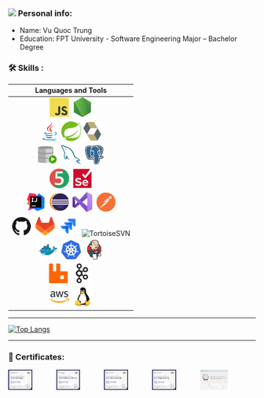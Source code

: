 ### <img src="https://media.giphy.com/media/WUlplcMpOCEmTGBtBW/giphy.gif" width="30"> Personal info:
- Name: Vu Quoc Trung
- Education: FPT University - Software Engineering Major – Bachelor Degree

### :hammer_and_wrench: Skills :
| Languages and Tools 
| :---: |
| <img src="https://github.com/devicons/devicon/blob/master/icons/javascript/javascript-original.svg" title="JavaScript" alt="JavaScript" width="40" height="40"/>&nbsp;  <img src="https://github.com/devicons/devicon/blob/master/icons/nodejs/nodejs-original.svg" title="NodeJS" alt="NodeJS" width="40" height="40"/>
| <img src="https://github.com/devicons/devicon/blob/master/icons/java/java-original.svg" title="Java" alt="Java" width="40" height="40"/> <img src="https://github.com/devicons/devicon/blob/master/icons/spring/spring-original.svg" title="Spring" alt="Spring" width="40" height="40"/> <img src="https://github.com/devicons/devicon/blob/master/icons/hibernate/hibernate-original.svg" title="Hibernate" alt="Hibernate" width="40" height="40"/>
| <img src="https://github.com/devicons/devicon/blob/master/icons/sqldeveloper/sqldeveloper-original.svg" title="SQLDeveloper"  alt="SQLDeveloper" width="40" height="40"/>&nbsp; <img src="https://github.com/devicons/devicon/blob/master/icons/mysql/mysql-original.svg" title="MySQL"  alt="MySQL" width="40" height="40"/>&nbsp; <img src="https://github.com/devicons/devicon/blob/master/icons/postgresql/postgresql-original.svg" title="PostgresSQL"  alt="PostgresSQL" width="40" height="40"/>
| <img src="https://github.com/devicons/devicon/blob/master/icons/junit/junit-original.svg" title="JUnit"  alt="JUnit" width="40" height="40"/>&nbsp; <img src="https://github.com/devicons/devicon/blob/master/icons/selenium/selenium-original.svg" title="Selenium"  alt="Selenium" width="40" height="40"/>
| <img src="https://github.com/devicons/devicon/blob/master/icons/intellij/intellij-original.svg" title="IntelliJ" alt="IntelliJ" width="40" height="40"/>&nbsp; <img src="https://github.com/devicons/devicon/blob/master/icons/eclipse/eclipse-original.svg" title="Eclipse" alt="Eclipse" width="40" height="40"/>&nbsp; <img src="https://github.com/devicons/devicon/blob/master/icons/visualstudio/visualstudio-original.svg" title="VSCode" alt="VSCode" width="40" height="40"/>&nbsp; <img src="https://github.com/devicons/devicon/blob/master/icons/postman/postman-original.svg" title="Postman" alt="Postman" width="40" height="40"/>
| <img src="https://github.com/devicons/devicon/blob/master/icons/github/github-original.svg" title="GitHub" alt="GitHub" width="40" height="40"/>&nbsp; <img src="https://github.com/devicons/devicon/blob/master/icons/gitlab/gitlab-original.svg" title="GitLab" alt="GitLab" width="40" height="40"/>&nbsp; <img src="https://github.com/devicons/devicon/blob/master/icons/jira/jira-original.svg" title="Jira" alt="Jira" width="40" height="40"/>&nbsp; <img src="https://tortoisesvn.net/assets/img/logo-256x256.png" title="TortoiseSVN" alt="TortoiseSVN" width="40" height="40"/>
| <img src="https://github.com/devicons/devicon/blob/master/icons/docker/docker-original.svg" title="Docker" alt="Docker" width="40" height="40"/>&nbsp; <img src="https://github.com/devicons/devicon/blob/master/icons/kubernetes/kubernetes-original.svg" title="Kubernetes" alt="Kubernetes" width="40" height="40"/>&nbsp; <img src="https://github.com/devicons/devicon/blob/master/icons/jenkins/jenkins-original.svg" title="Jenkins" alt="Jenkins" width="40" height="40"/>
| <img src="https://github.com/devicons/devicon/blob/master/icons/rabbitmq/rabbitmq-original.svg" title="RabbitMQ" alt="RabbitMQ" width="40" height="40"/>&nbsp; <img src="https://github.com/devicons/devicon/blob/master/icons/apachekafka/apachekafka-original.svg" title="Kafka" alt="Kafka" width="40" height="40"/>&nbsp;
| <img src="https://github.com/devicons/devicon/blob/master/icons/amazonwebservices/amazonwebservices-original-wordmark.svg" title="AWS" alt="AWS" width="40" height="40"/>&nbsp; <img src="https://github.com/devicons/devicon/blob/master/icons/linux/linux-original.svg" title="Linux" alt="Linux" width="40" height="40"/>

---
[![Top Langs](https://github-readme-stats.vercel.app/api/top-langs/?username=trungvq2511)](https://github.com/anuraghazra/github-readme-stats)

---
### 🏅 Certificates:
<div style="display: flex">
    <a href="https://confirm.udacity.com/e/d3834fb0-e866-11ee-9720-7fb50ff20e62"><img src="images/Udacity-Cloud-Developer.png" alt="Udacity-Cloud-Developer" style="display: inline-block; width: 50%"/></a>
    <a href="https://confirm.udacity.com/e/ea663808-1216-11ef-a2ef-0774ceb801cd"><img src="images/Udacity-Intermediate-JavaScript.png" alt="Udacity-Intermediate-JavaScript" style="display: inline-block; width: 50%"/></a>
    <a href="https://confirm.udacity.com/e/c7b2ace2-14b5-11ee-b270-c7125f7026d0"><img src="images/Udacity-Java-Web-Developer.png" alt="Udacity-Java-Web-Developer" style="display: inline-block; width: 50%"/></a>
    <a href="https://confirm.udacity.com/e/b7482474-46e5-11ee-9722-77eccf1e6c7f"><img src="images/Udacity-Java-Programming.png" alt="Udacity-Java-Programming" style="display: inline-block; width: 50%"/></a>
    <a href="https://catalog-education.oracle.com/pls/certview/sharebadge?id=FDD5A83C994AA2311EBC823323F48FE6B15EAF1B0BA28DDFF5A15AC7157143E3"><img src="images/OCA.png" alt="OCA" style="display: inline-block; width: 50%"/></a>
</div>




<!--
I am a Full Stack Developer <img src="https://media.giphy.com/media/WUlplcMpOCEmTGBtBW/giphy.gif" width="30"> from India.
- :telescope: I’m working as a Software Engineer and contributing to frontend and backend for building web applications.

- :seedling: Exploring Technical Content Writing.

- :zap: In my free time, I solve problems on GeeksforGeeks and read tech articles.

- :mailbox:How to reach me: [![Linkedin Badge](https://img.shields.io/badge/-kakbar-blue?style=flat&logo=Linkedin&logoColor=white)](your-linkedin-url)

**trungvq2511/trungvq2511** is a ✨ _special_ ✨ repository because its `README.md` (this file) appears on your GitHub profile.

Here are some ideas to get you started:

- 🔭 I’m currently working on ...
- 🌱 I’m currently learning ...
- 👯 I’m looking to collaborate on ...
- 🤔 I’m looking for help with ...
- 💬 Ask me about ...
- 📫 How to reach me: ...
- 😄 Pronouns: ...
- ⚡ Fun fact: ...
-->
